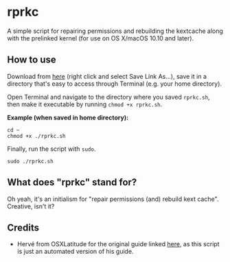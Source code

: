 # rprkc
A simple script for repairing permissions and rebuilding the kextcache along with the prelinked kernel (for use on OS X/macOS 10.10 and later).

## How to use
Download from [here](https://raw.githubusercontent.com/iamkurumi/rprkc/master/rprkc.sh) (right click and select Save Link As...), save it in a directory that's easy to access through Terminal (e.g. your home directory).

Open Terminal and navigate to the directory where you saved `rprkc.sh`, then make it executable by running `chmod +x rprkc.sh`.

__Example (when saved in home directory):__
```
cd ~
chmod +x ./rprkc.sh
```

Finally, run the script with `sudo`.
```
sudo ./rprkc.sh
```

## What does "rprkc" stand for?
Oh yeah, it's an initialism for "repair permissions (and) rebuild kext cache". Creative, isn't it?

## Credits
* Hervé from OSXLatitude for the original guide linked [here](https://osxlatitude.com/forums/topic/9961-how-do-i-repair-permissions-and-rebuild-the-cache-yosemite-and-later/), as this script is just an automated version of his guide.
